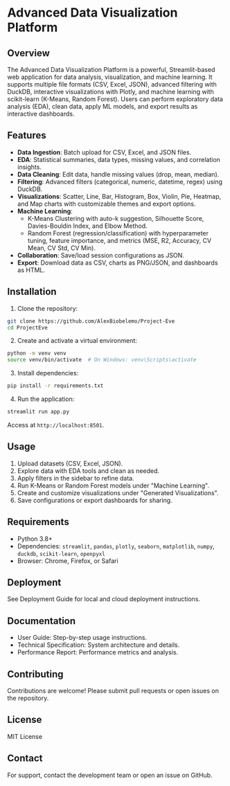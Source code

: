 # Advanced Data Visualization Platform

## Overview

The Advanced Data Visualization Platform is a powerful, Streamlit-based web application for data analysis, visualization, and machine learning. It supports multiple file formats (CSV, Excel, JSON), advanced filtering with DuckDB, interactive visualizations with Plotly, and machine learning with scikit-learn (K-Means, Random Forest). Users can perform exploratory data analysis (EDA), clean data, apply ML models, and export results as interactive dashboards.

## Features

- **Data Ingestion**: Batch upload for CSV, Excel, and JSON files.
- **EDA**: Statistical summaries, data types, missing values, and correlation insights.
- **Data Cleaning**: Edit data, handle missing values (drop, mean, median).
- **Filtering**: Advanced filters (categorical, numeric, datetime, regex) using DuckDB.
- **Visualizations**: Scatter, Line, Bar, Histogram, Box, Violin, Pie, Heatmap, and Map charts with customizable themes and export options.
- **Machine Learning**:
  - K-Means Clustering with auto-k suggestion, Silhouette Score, Davies-Bouldin Index, and Elbow Method.
  - Random Forest (regression/classification) with hyperparameter tuning, feature importance, and metrics (MSE, R2, Accuracy, CV Mean, CV Std, CV Min).
- **Collaboration**: Save/load session configurations as JSON.
- **Export**: Download data as CSV, charts as PNG/JSON, and dashboards as HTML.

## Installation

1. Clone the repository:

```bash
git clone https://github.com/AlexBiobelemo/Project-Eve
cd ProjectEve
```

2. Create and activate a virtual environment:

```bash
python -m venv venv
source venv/bin/activate  # On Windows: venv\Scripts\activate
```

3. Install dependencies:

```bash
pip install -r requirements.txt
```

4. Run the application:

```bash
streamlit run app.py
```

Access at `http://localhost:8501`.

## Usage

1. Upload datasets (CSV, Excel, JSON).
2. Explore data with EDA tools and clean as needed.
3. Apply filters in the sidebar to refine data.
4. Run K-Means or Random Forest models under "Machine Learning".
5. Create and customize visualizations under "Generated Visualizations".
6. Save configurations or export dashboards for sharing.

## Requirements

- Python 3.8+
- Dependencies: `streamlit`, `pandas`, `plotly`, `seaborn`, `matplotlib`, `numpy`, `duckdb`, `scikit-learn`, `openpyxl`
- Browser: Chrome, Firefox, or Safari

## Deployment

See Deployment Guide for local and cloud deployment instructions.

## Documentation

- User Guide: Step-by-step usage instructions.
- Technical Specification: System architecture and details.
- Performance Report: Performance metrics and analysis.

## Contributing

Contributions are welcome! Please submit pull requests or open issues on the repository.

## License

MIT License

## Contact

For support, contact the development team or open an issue on GitHub.